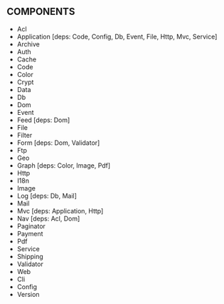 COMPONENTS
----------
 - Acl
 - Application [deps: Code, Config, Db, Event, File, Http, Mvc, Service]
 - Archive
 - Auth
 - Cache
 - Code
 - Color
 - Crypt
 - Data
 - Db
 - Dom
 - Event
 - Feed        [deps: Dom]
 - File
 - Filter
 - Form        [deps: Dom, Validator]
 - Ftp
 - Geo
 - Graph       [deps: Color, Image, Pdf]
 - Http
 - I18n
 - Image
 - Log         [deps: Db, Mail]
 - Mail
 - Mvc         [deps: Application, Http]
 - Nav         [deps: Acl, Dom]
 - Paginator
 - Payment
 - Pdf
 - Service
 - Shipping
 - Validator
 - Web
 - Cli
 - Config
 - Version
